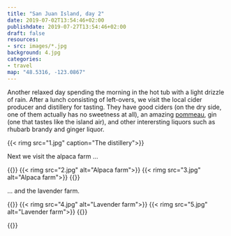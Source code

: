 ```yaml
---
title: "San Juan Island, day 2"
date: 2019-07-02T13:54:46+02:00
publishdate: 2019-07-27T13:54:46+02:00
draft: false
resources:
- src: images/*.jpg
background: 4.jpg
categories:
- travel
map: "48.5316, -123.0867"
---
```


Another relaxed day spending the morning in the hot tub with a light drizzle of
rain. After a lunch consisting of left-overs, we visit the local cider producer
and distillery for tasting. They have good ciders (on the dry side, one of them
actually has no sweetness at all), an amazing
[pommeau](https://en.wikipedia.org/wiki/Pommeau), gin (one that tastes like the
island air), and other interersting liquors such as rhubarb brandy and ginger
liquor.

{{< rimg src="1.jpg" caption="The distillery">}}

Next we visit the alpaca farm …

{{<gallery>}}
{{< rimg src="2.jpg" alt="Alpaca farm">}}
{{< rimg src="3.jpg" alt="Alpaca farm">}}
{{</gallery>}}

… and the lavender farm.

{{<gallery>}}
{{< rimg src="4.jpg" alt="Lavender farm">}}
{{< rimg src="5.jpg" alt="Lavender farm">}}
{{</gallery>}}

{{<nextday>}}
